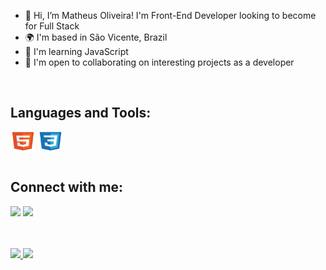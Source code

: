 <ul>
  <li>👋 Hi, I’m Matheus Oliveira! I'm Front-End Developer looking to become for Full Stack</li>
  <li>🌍 I'm based in São Vicente, Brazil</li>
  <li>🧠 I'm learning JavaScript</li>
  <li>🤝 I'm open to collaborating on interesting projects as a developer</li>
</ul>
</div>
<div style="display: inline_block"><br>
<div> 
    <h2>Languages and Tools:</h2>
<img align="center" alt="Math-HTML" height="30" width="40" src="https://raw.githubusercontent.com/devicons/devicon/master/icons/html5/html5-original.svg">
<img align="center" alt="Math-CSS" height="30" width="40" src="https://raw.githubusercontent.com/devicons/devicon/master/icons/css3/css3-original.svg">
</div>

</div>
<div style="display: inline_block"><br>
<div> 
    <h2>Connect with me:</h2>
     
  <a href = "mailto:matheus.98562020@gmail.com"><img src="https://img.shields.io/badge/-Gmail-%23333?style=for-the-badge&logo=gmail&logoColor=white" target="_blank"></a>
<a href="https://www.linkedin.com/in/matheus-juvenal-379768237" target="_blank"><img src="https://img.shields.io/badge/-LinkedIn-%230077B5?style=for-the-badge&logo=linkedin&logoColor=white" target="_blank"></a>
</div>
  </div>
    <div style="display: inline_block"><br>
<div style="display: inline_block"><br>
  <a href="https://github.com/mathjuve">
  <img height="140px" src="https://github-readme-stats.vercel.app/api?username=mathjuve&show_icons=true&theme=dark&include_all_commits=true&count_private=true"/>
  <img height="140px" src="https://github-readme-stats.vercel.app/api/top-langs/?username=mathjuve&layout=compact&langs_count=7&theme=dark"/>
</div>
<div style="display: inline_block"><br>
</div>  

